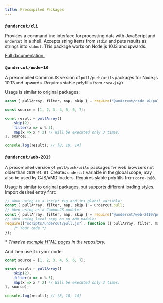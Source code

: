 ```yaml
---
title: Precompiled Packages
---
```


### `@undercut/cli`

Provides a command line interface for processing data with JavaScript and `undercut` in a shell. Accepts string items from `stdin` and puts results as strings into `stdout`. This package works on Node.js 10.13 and upwards.

[Full documentation.](cli/overview)

### `@undercut/node-10`

A precompiled CommonJS version of `pull/push/utils` packages for Node.js 10.13 and upwards. Requires stable polyfills from `core-js@3`.

Usage is similar to original packages:

```js
const { pullArray, filter, map, skip } = require("@undercut/node-10/pull");

const source = [1, 2, 3, 4, 5, 6, 7];

const result = pullArray([
    skip(2),
    filter(x => x % 3),
    map(x => x * 2) // Will be executed only 3 times.
], source);

console.log(result); // [8, 10, 14]
```

### `@undercut/web-2019`

A precompiled version of `pull/push/utils` packages for web browsers not older than `2019-01-01`. Creates `undercut` variable in the global scope, may also be used by CJS/AMD loaders. Requires stable polyfills from `core-js@3`.

Usage is similar to original packages, but supports different loading styles. Import desired entry first:

```js
// When using as a script tag and its global variable:
const { pullArray, filter, map, skip } = undercut.pull;
// When using as a CommonJS module:
const { pullArray, filter, map, skip } = require("@undercut/web-2019/pull");
// When using local copy as an AMD module:
require(["scripts/undercut/pull.js"], function ({ pullArray, filter, map, skip }) {
    /* Your code */
});
```

*\* There're [example HTML pages](https://github.com/the-spyke/undercut/tree/master/packages/undercut-web-2019/examples) in the repository.*

And then use it in your code:

```js
const source = [1, 2, 3, 4, 5, 6, 7];

const result = pullArray([
    skip(2),
    filter(x => x % 3),
    map(x => x * 2) // Will be executed only 3 times.
], source);

console.log(result); // [8, 10, 14]
```
